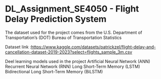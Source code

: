 # DL_Assignment_SE4050 - Flight Delay Prediction System

The dataset used for the project comes from the U.S. Department of Transportation’s (DOT) Bureau of Transportation Statistics


Dataset link :https://www.kaggle.com/datasets/patrickzel/flight-delay-and-cancellation-dataset-2019-2023?select=flights_sample_3m.csv

Deel learning models used in the project
Artificial Neural Network (ANN)
Recurrent Neural Network (RNN)
Long Short-Term Memory (LSTM)
Bidirectional Long Short-Term Memory (BiLSTM)




